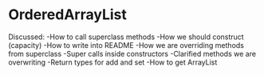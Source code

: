 # OrderedArrayList

Discussed:
-How to call superclass methods
-How we should construct (capacity)
-How to write into README
-How we are overriding methods from superclass
-Super calls inside constructors
-Clarified methods we are overwriting
-Return types for add and set
-How to get ArrayList
